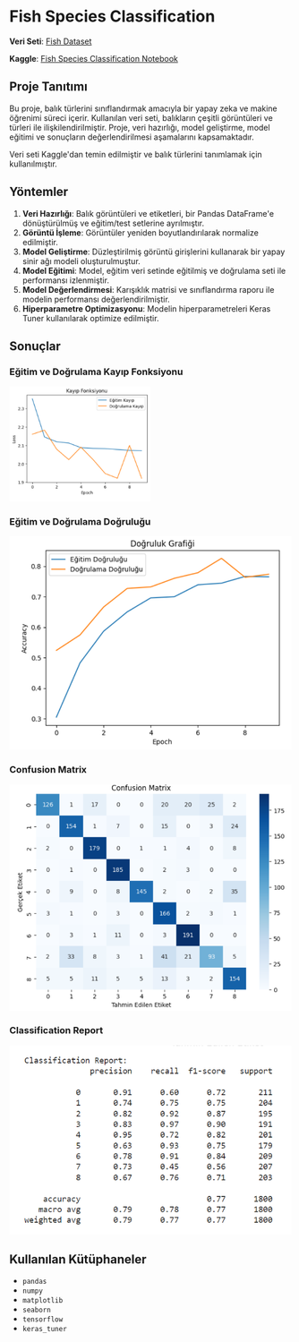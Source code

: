 # Fish Species Classification

**Veri Seti**: [Fish Dataset](https://www.kaggle.com/datasets/crowww/a-large-scale-fish-dataset/data)

**Kaggle**: [Fish Species Classification Notebook](https://www.kaggle.com/code/abdulkadirsoyuk/fish-species-classification)

## Proje Tanıtımı

Bu proje, balık türlerini sınıflandırmak amacıyla bir yapay zeka ve makine öğrenimi süreci içerir. Kullanılan veri seti, balıkların çeşitli görüntüleri ve türleri ile ilişkilendirilmiştir. Proje, veri hazırlığı, model geliştirme, model eğitimi ve sonuçların değerlendirilmesi aşamalarını kapsamaktadır.

Veri seti Kaggle'dan temin edilmiştir ve balık türlerini tanımlamak için kullanılmıştır.

## Yöntemler

1. **Veri Hazırlığı**: Balık görüntüleri ve etiketleri, bir Pandas DataFrame'e dönüştürülmüş ve eğitim/test setlerine ayrılmıştır.
2. **Görüntü İşleme**: Görüntüler yeniden boyutlandırılarak normalize edilmiştir.
3. **Model Geliştirme**: Düzleştirilmiş görüntü girişlerini kullanarak bir yapay sinir ağı modeli oluşturulmuştur.
4. **Model Eğitimi**: Model, eğitim veri setinde eğitilmiş ve doğrulama seti ile performansı izlenmiştir.
5. **Model Değerlendirmesi**: Karışıklık matrisi ve sınıflandırma raporu ile modelin performansı değerlendirilmiştir.
6. **Hiperparametre Optimizasyonu**: Modelin hiperparametreleri Keras Tuner kullanılarak optimize edilmiştir.

## Sonuçlar

### Eğitim ve Doğrulama Kayıp Fonksiyonu
<img src="images/kayipfonksiyonu.png" alt="Kayıp Fonksiyonu" width="50%">


### Eğitim ve Doğrulama Doğruluğu
![Doğruluk Grafiği](images/rocegrisi.png)

### Confusion Matrix
![Confusion Matrix](images/conf.png)

### Classification Report
![Classification Report](images/clasif.png)

## Kullanılan Kütüphaneler

- `pandas`
- `numpy`
- `matplotlib`
- `seaborn`
- `tensorflow`
- `keras_tuner` 
